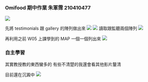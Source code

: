 ### Omifood 期中作業 朱軍霈 210410477

![](https://i.imgur.com/DhYg5aY.jpg)

先將 testimonials 跟 gallery 的陣列做出來
![](https://i.imgur.com/YcOemVK.png)
![](https://i.imgur.com/2P2bMkd.png)
讀取跟監聽兩個陣列
![](https://i.imgur.com/BeLwl73.png)

再利用之前 W05 上課學到的 MAP 一個一個列出來
![](https://i.imgur.com/pb7qU5Z.png)

### 自主學習

其實教授教的東西蠻多的 有些不清楚的我還會看其他影片釐清

目前還在沉澱中
![](https://i.imgur.com/dJOoCYH.png)
